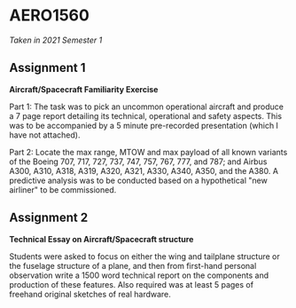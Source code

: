 # AERO1560

*Taken in 2021 Semester 1*

## Assignment 1
**Aircraft/Spacecraft Familiarity Exercise**

Part 1: The task was to pick an uncommon operational aircraft and produce a 7 page report detailing its technical, operational and safety aspects. This was to be accompanied by a 5 minute pre-recorded presentation (which I have not attached).

Part 2: Locate the max range, MTOW and max payload of all known variants of the Boeing 707, 717, 727, 737, 747, 757, 767, 777, and 787; and Airbus A300, A310, A318, A319, A320, A321, A330, A340, A350, and the A380. A predictive analysis was to be conducted based on a hypothetical "new airliner" to be commissioned.

## Assignment 2
**Technical Essay on Aircraft/Spacecraft structure**

Students were asked to focus on either the wing and tailplane structure or the fuselage structure of a plane, and then from first-hand personal observation write a 1500 word technical report on the components and production of these features. Also required was at least 5 pages of freehand original sketches of real hardware. 
